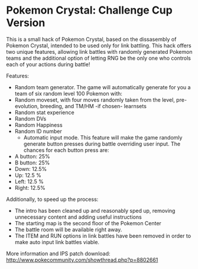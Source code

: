 # Pokemon Crystal: Challenge Cup Version

This is a small hack of Pokemon Crystal, based on the dissasembly of Pokemon Crystal, intended to be used only for link battling. This hack offers two unique features, allowing link battles with randomly generated Pokemon teams and the additional option of letting RNG be the only one who controls each of your actions during battle!

Features:
  * Random team generator. The game will automatically generate for you a team of six random level 100 Pokemon with:
* Random moveset, with four moves randomly taken from the level, pre-evolution, breeding, and TM/HM -if chosen- learnsets
* Random stat experience
* Random DVs
* Random Happiness
* Random ID number
  * Automatic input mode. This feature will make the game randomly generate button presses during battle overriding user input. The chances for each button press are:
* A button: 25%
* B button: 25%
* Down: 12.5%
* Up: 12.5 %
* Left: 12.5 %
* Right: 12.5%

Additionally, to speed up the process:
* The intro has been cleaned up and reasonably sped up, removing unnecessary content and adding useful instructions
* The starting map is the second floor of the Pokemon Center
* The battle room will be available right away.
* The ITEM and RUN options in link battles have been removed in order to make auto input link battles viable.

More information and IPS patch download: http://www.pokecommunity.com/showthread.php?p=8802661

